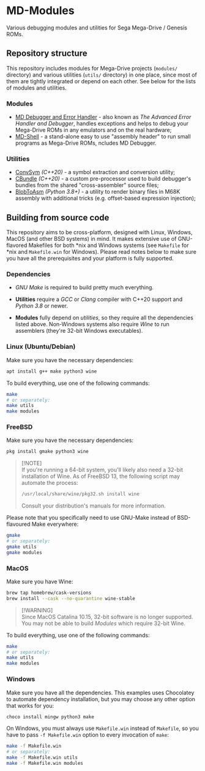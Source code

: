 # MD-Modules

Various debugging modules and utilities for Sega Mega-Drive / Genesis ROMs.

## Repository structure

This repository includes modules for Mega-Drive projects (`modules/` directory) and various utilities (`utils/` directory) in one place, since most of them are tightly integrated or depend on each other. See below for the lists of modules and utilities.

### Modules

* [MD Debugger and Error Handler](modules/errorhandler) - also known as _The Advanced Error Handler and Debugger_, handles exceptions and helps to debug your Mega-Drive ROMs in any emulators and on the real hardware;
* [MD-Shell](modules/mdshell) - a stand-alone easy to use "assembly header" to run small programs as Mega-Drive ROMs, ncludes MD Debugger.

### Utilities

* [ConvSym](utils/convsym) _(C++20)_ - a symbol extraction and conversion utility;
* [CBundle](utils/cbundle) _(C++20)_ - a custom pre-processor used to build debugger's bundles from the shared "cross-assembler" source files;
* [BlobToAsm](utils/blobtoasm) _(Python 3.8+)_ - a utility to render binary files in M68K assembly with additional tricks (e.g. offset-based expression injection);

## Building from source code

This repository aims to be cross-platform, designed with Linux, Windows, MacOS (and other BSD systems) in mind. It makes extensive use of GNU-flavored Makefiles for both \*nix and Windows systems (see `Makefile` for \*nix and `Makefile.win` for Windows). Please read notes below to make sure you have all the prerequisites and your platform is fully supported.

### Dependencies

- *GNU Make* is required to build pretty much everything.

- **Utilities** require a *GCC* or *Clang* compiler with C++20 support and *Python 3.8* or newer.

- **Modules** fully depend on *utilities*, so they require all the dependencies listed above. Non-Windows systems also require *Wine* to run assemblers (they're 32-bit Windows executables).

### Linux (Ubuntu/Debian)

Make sure you have the necessary dependencies:

```sh
apt install g++ make python3 wine
```

To build everything, use one of the following commands:

```sh
make
# or separately:
make utils
make modules
```

### FreeBSD

Make sure you have the necessary dependencies:

```sh
pkg install gmake python3 wine
```

> [!NOTE]\
> If you're running a 64-bit system, you'll likely also need a 32-bit installation of Wine. As of FreeBSD 13, the following script may automate the process:
>
> ```sh
> /usr/local/share/wine/pkg32.sh install wine
> ```
> 
> Consult your distribution's manuals for more information.

Please note that you specifically need to use GNU-Make instead of BSD-flavoured Make everywhere:

```sh
gmake
# or separately:
gmake utils
gmake modules
```

### MacOS

Make sure you have Wine:

```sh
brew tap homebrew/cask-versions
brew install --cask --no-quarantine wine-stable
```

> [!WARNING]\
> Since MacOS Catalina 10.15, 32-bit software is no longer supported. You may not be able to build *Modules* which require 32-bit Wine.

To build everything, use one of the following commands:

```sh
make
# or separately:
make utils
make modules
```

### Windows

Make sure you have all the dependencies. This examples uses Chocolatey to automate dependency installation, but you may choose any other option that works for you:

```sh
choco install mingw python3 make
```

On Windows, you must always use `Makefile.win` instead of `Makefile`, so you have to pass `-f Makefile.win` option to every invocation of `make`:

```sh
make -f Makefile.win
# or separately:
make -f Makefile.win utils
make -f Makefile.win modules
```

